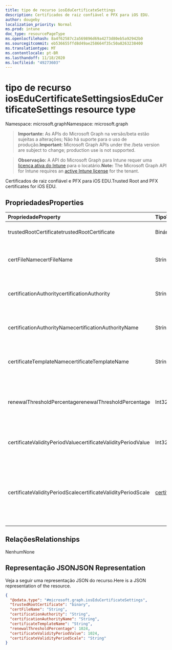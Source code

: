 ```yaml
---
title: tipo de recurso iosEduCertificateSettings
description: Certificados de raiz confiável e PFX para iOS EDU.
author: dougeby
localization_priority: Normal
ms.prod: intune
doc_type: resourcePageType
ms.openlocfilehash: 8a4f62587c2a569896d69a4273d80eb5a92942b0
ms.sourcegitcommit: eb536655ffd8d49ae258664f35c50a8263238400
ms.translationtype: MT
ms.contentlocale: pt-BR
ms.lasthandoff: 11/18/2020
ms.locfileid: "49273603"
---
```

# <a name="ioseducertificatesettings-resource-type"></a><span data-ttu-id="14b23-103">tipo de recurso iosEduCertificateSettings</span><span class="sxs-lookup"><span data-stu-id="14b23-103">iosEduCertificateSettings resource type</span></span>

<span data-ttu-id="14b23-104">Namespace: microsoft.graph</span><span class="sxs-lookup"><span data-stu-id="14b23-104">Namespace: microsoft.graph</span></span>

> <span data-ttu-id="14b23-105">**Importante:** As APIs do Microsoft Graph na versão/beta estão sujeitas a alterações; Não há suporte para o uso de produção.</span><span class="sxs-lookup"><span data-stu-id="14b23-105">**Important:** Microsoft Graph APIs under the /beta version are subject to change; production use is not supported.</span></span>

> <span data-ttu-id="14b23-106">**Observação:** A API do Microsoft Graph para Intune requer uma [licença ativa do Intune](https://go.microsoft.com/fwlink/?linkid=839381) para o locatário.</span><span class="sxs-lookup"><span data-stu-id="14b23-106">**Note:** The Microsoft Graph API for Intune requires an [active Intune license](https://go.microsoft.com/fwlink/?linkid=839381) for the tenant.</span></span>

<span data-ttu-id="14b23-107">Certificados de raiz confiável e PFX para iOS EDU.</span><span class="sxs-lookup"><span data-stu-id="14b23-107">Trusted Root and PFX certificates for iOS EDU.</span></span>

## <a name="properties"></a><span data-ttu-id="14b23-108">Propriedades</span><span class="sxs-lookup"><span data-stu-id="14b23-108">Properties</span></span>
|<span data-ttu-id="14b23-109">Propriedade</span><span class="sxs-lookup"><span data-stu-id="14b23-109">Property</span></span>|<span data-ttu-id="14b23-110">Tipo</span><span class="sxs-lookup"><span data-stu-id="14b23-110">Type</span></span>|<span data-ttu-id="14b23-111">Descrição</span><span class="sxs-lookup"><span data-stu-id="14b23-111">Description</span></span>|
|:---|:---|:---|
|<span data-ttu-id="14b23-112">trustedRootCertificate</span><span class="sxs-lookup"><span data-stu-id="14b23-112">trustedRootCertificate</span></span>|<span data-ttu-id="14b23-113">Binária</span><span class="sxs-lookup"><span data-stu-id="14b23-113">Binary</span></span>|<span data-ttu-id="14b23-114">Certificado raiz confiável.</span><span class="sxs-lookup"><span data-stu-id="14b23-114">Trusted Root Certificate.</span></span>|
|<span data-ttu-id="14b23-115">certFileName</span><span class="sxs-lookup"><span data-stu-id="14b23-115">certFileName</span></span>|<span data-ttu-id="14b23-116">String</span><span class="sxs-lookup"><span data-stu-id="14b23-116">String</span></span>|<span data-ttu-id="14b23-117">Nome do arquivo a ser exibido na interface do usuário.</span><span class="sxs-lookup"><span data-stu-id="14b23-117">File name to display in UI.</span></span>|
|<span data-ttu-id="14b23-118">certificationAuthority</span><span class="sxs-lookup"><span data-stu-id="14b23-118">certificationAuthority</span></span>|<span data-ttu-id="14b23-119">String</span><span class="sxs-lookup"><span data-stu-id="14b23-119">String</span></span>|<span data-ttu-id="14b23-120">Autoridade de certificação PKCS.</span><span class="sxs-lookup"><span data-stu-id="14b23-120">PKCS Certification Authority.</span></span>|
|<span data-ttu-id="14b23-121">certificationAuthorityName</span><span class="sxs-lookup"><span data-stu-id="14b23-121">certificationAuthorityName</span></span>|<span data-ttu-id="14b23-122">String</span><span class="sxs-lookup"><span data-stu-id="14b23-122">String</span></span>|<span data-ttu-id="14b23-123">Nome da autoridade de certificação PKCS.</span><span class="sxs-lookup"><span data-stu-id="14b23-123">PKCS Certification Authority Name.</span></span>|
|<span data-ttu-id="14b23-124">certificateTemplateName</span><span class="sxs-lookup"><span data-stu-id="14b23-124">certificateTemplateName</span></span>|<span data-ttu-id="14b23-125">String</span><span class="sxs-lookup"><span data-stu-id="14b23-125">String</span></span>|<span data-ttu-id="14b23-126">Nome do modelo de certificado PKCS.</span><span class="sxs-lookup"><span data-stu-id="14b23-126">PKCS Certificate Template Name.</span></span>|
|<span data-ttu-id="14b23-127">renewalThresholdPercentage</span><span class="sxs-lookup"><span data-stu-id="14b23-127">renewalThresholdPercentage</span></span>|<span data-ttu-id="14b23-128">Int32</span><span class="sxs-lookup"><span data-stu-id="14b23-128">Int32</span></span>|<span data-ttu-id="14b23-129">Porcentagem de limite de renovação de certificado.</span><span class="sxs-lookup"><span data-stu-id="14b23-129">Certificate renewal threshold percentage.</span></span> <span data-ttu-id="14b23-130">Valores válidos de 1 a 99</span><span class="sxs-lookup"><span data-stu-id="14b23-130">Valid values 1 to 99</span></span>|
|<span data-ttu-id="14b23-131">certificateValidityPeriodValue</span><span class="sxs-lookup"><span data-stu-id="14b23-131">certificateValidityPeriodValue</span></span>|<span data-ttu-id="14b23-132">Int32</span><span class="sxs-lookup"><span data-stu-id="14b23-132">Int32</span></span>|<span data-ttu-id="14b23-133">Valor para o período de validade do certificado.</span><span class="sxs-lookup"><span data-stu-id="14b23-133">Value for the Certificate Validity Period.</span></span>|
|<span data-ttu-id="14b23-134">certificateValidityPeriodScale</span><span class="sxs-lookup"><span data-stu-id="14b23-134">certificateValidityPeriodScale</span></span>|[<span data-ttu-id="14b23-135">certificateValidityPeriodScale</span><span class="sxs-lookup"><span data-stu-id="14b23-135">certificateValidityPeriodScale</span></span>](../resources/intune-shared-certificatevalidityperiodscale.md)|<span data-ttu-id="14b23-136">Dimensionar o período de validade do certificado.</span><span class="sxs-lookup"><span data-stu-id="14b23-136">Scale for the Certificate Validity Period.</span></span> <span data-ttu-id="14b23-137">Os valores possíveis são: `days`, `months`, `years`.</span><span class="sxs-lookup"><span data-stu-id="14b23-137">Possible values are: `days`, `months`, `years`.</span></span>|

## <a name="relationships"></a><span data-ttu-id="14b23-138">Relações</span><span class="sxs-lookup"><span data-stu-id="14b23-138">Relationships</span></span>
<span data-ttu-id="14b23-139">Nenhum</span><span class="sxs-lookup"><span data-stu-id="14b23-139">None</span></span>

## <a name="json-representation"></a><span data-ttu-id="14b23-140">Representação JSON</span><span class="sxs-lookup"><span data-stu-id="14b23-140">JSON Representation</span></span>
<span data-ttu-id="14b23-141">Veja a seguir uma representação JSON do recurso.</span><span class="sxs-lookup"><span data-stu-id="14b23-141">Here is a JSON representation of the resource.</span></span>
<!-- {
  "blockType": "resource",
  "@odata.type": "microsoft.graph.iosEduCertificateSettings"
}
-->
``` json
{
  "@odata.type": "#microsoft.graph.iosEduCertificateSettings",
  "trustedRootCertificate": "binary",
  "certFileName": "String",
  "certificationAuthority": "String",
  "certificationAuthorityName": "String",
  "certificateTemplateName": "String",
  "renewalThresholdPercentage": 1024,
  "certificateValidityPeriodValue": 1024,
  "certificateValidityPeriodScale": "String"
}
```




